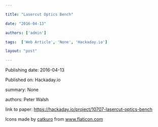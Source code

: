 ---
title: "Lasercut Optics Bench"
date: "2016-04-13"
authors: ['admin']
tags:  ['Web Article', 'None', 'Hackaday.io']
layout: "post"
---
Publishing date: 2016-04-13

Published on: Hackaday.io

summary: None

authors: Peter Walsh

link to paper: https://hackaday.io/project/10707-lasercut-optics-bench

Icons made by <a href="https://www.flaticon.com/free-icon/bookshelves_3576884" title="catkuro">catkuro</a> from <a href="https://www.flaticon.com/" title="Flaticon"> www.flaticon.com</a>